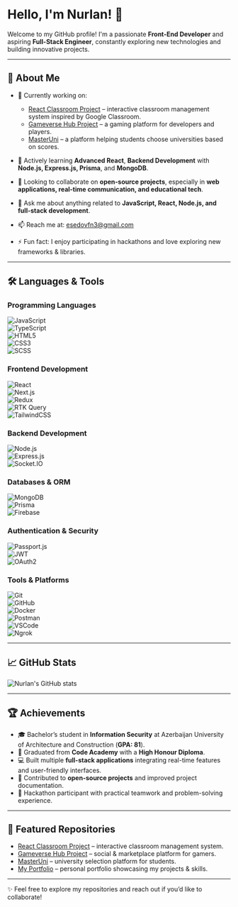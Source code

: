 # Hello, I'm Nurlan! 👋

Welcome to my GitHub profile! I'm a passionate **Front-End Developer** and aspiring **Full-Stack Engineer**, constantly exploring new technologies and building innovative projects.

---

## 🚀 About Me

- 🔭 Currently working on:
  - [React Classroom Project](https://github.com/nurlan1717/react-classroom-project) – interactive classroom management system inspired by Google Classroom.  
  - [Gameverse Hub Project](https://github.com/nurlan1717/gameverse-hub) – a gaming platform for developers and players.  
  - [MasterUni](https://github.com/nurlan1717/masteruni) – a platform helping students choose universities based on scores.  

- 🌱 Actively learning **Advanced React**, **Backend Development** with **Node.js, Express.js, Prisma**, and **MongoDB**.  
- 👯 Looking to collaborate on **open-source projects**, especially in **web applications, real-time communication, and educational tech**.  
- 💬 Ask me about anything related to **JavaScript, React, Node.js, and full-stack development**.  
- 📫 Reach me at: [esedovfn3@gmail.com](mailto:esedovfn3@gmail.com)  
- ⚡ Fun fact: I enjoy participating in hackathons and love exploring new frameworks & libraries.  

---

## 🛠️ Languages & Tools  

### **Programming Languages**  
![JavaScript](https://img.shields.io/badge/JavaScript-ES6+-F7DF1E?logo=javascript&logoColor=000)  
![TypeScript](https://img.shields.io/badge/TypeScript-3178C6?logo=typescript&logoColor=fff)  
![HTML5](https://img.shields.io/badge/HTML5-E34F26?logo=html5&logoColor=fff)  
![CSS3](https://img.shields.io/badge/CSS3-1572B6?logo=css3&logoColor=fff)  
![SCSS](https://img.shields.io/badge/SCSS-CC6699?logo=sass&logoColor=fff)  

### **Frontend Development**  
![React](https://img.shields.io/badge/React-61DAFB?logo=react&logoColor=000)  
![Next.js](https://img.shields.io/badge/Next.js-000000?logo=nextdotjs&logoColor=fff)  
![Redux](https://img.shields.io/badge/Redux-764ABC?logo=redux&logoColor=fff)  
![RTK Query](https://img.shields.io/badge/RTK_Query-764ABC?logo=redux&logoColor=fff)  
![TailwindCSS](https://img.shields.io/badge/Tailwind_CSS-06B6D4?logo=tailwindcss&logoColor=fff)  

### **Backend Development**  
![Node.js](https://img.shields.io/badge/Node.js-339933?logo=node.js&logoColor=fff)  
![Express.js](https://img.shields.io/badge/Express.js-000000?logo=express&logoColor=fff)  
![Socket.IO](https://img.shields.io/badge/Socket.IO-010101?logo=socket.io&logoColor=fff)  

### **Databases & ORM**  
![MongoDB](https://img.shields.io/badge/MongoDB-47A248?logo=mongodb&logoColor=fff)  
![Prisma](https://img.shields.io/badge/Prisma-2D3748?logo=prisma&logoColor=fff)  
![Firebase](https://img.shields.io/badge/Firebase-FFCA28?logo=firebase&logoColor=000)  

### **Authentication & Security**  
![Passport.js](https://img.shields.io/badge/Passport.js-34E27A?logo=passport&logoColor=000)  
![JWT](https://img.shields.io/badge/JWT-000000?logo=jsonwebtokens&logoColor=fff)  
![OAuth2](https://img.shields.io/badge/OAuth2-3C3C3D?logo=auth0&logoColor=fff)  

### **Tools & Platforms**  
![Git](https://img.shields.io/badge/Git-F05032?logo=git&logoColor=fff)  
![GitHub](https://img.shields.io/badge/GitHub-181717?logo=github&logoColor=fff)  
![Docker](https://img.shields.io/badge/Docker-2496ED?logo=docker&logoColor=fff)  
![Postman](https://img.shields.io/badge/Postman-FF6C37?logo=postman&logoColor=fff)  
![VSCode](https://img.shields.io/badge/VSCode-007ACC?logo=visualstudiocode&logoColor=fff)  
![Ngrok](https://img.shields.io/badge/Ngrok-1F1F1F?logo=ngrok&logoColor=fff)  

---

## 📈 GitHub Stats  

![Nurlan's GitHub stats](https://github-readme-stats.vercel.app/api?username=nurlan1717&show_icons=true&theme=radical)

---

## 🏆 Achievements  

- 🎓 Bachelor’s student in **Information Security** at Azerbaijan University of Architecture and Construction (**GPA: 81**).  
- 🏅 Graduated from **Code Academy** with a **High Honour Diploma**.  
- 💻 Built multiple **full-stack applications** integrating real-time features and user-friendly interfaces.  
- 🤝 Contributed to **open-source projects** and improved project documentation.  
- 🚀 Hackathon participant with practical teamwork and problem-solving experience.  

---

## 📄 Featured Repositories  

- [React Classroom Project](https://github.com/nurlan1717/react-classroom-project) – interactive classroom management system.  
- [Gameverse Hub Project](https://github.com/nurlan1717/gameverse-hub) – social & marketplace platform for gamers.  
- [MasterUni](https://github.com/nurlan1717/masteruni) – university selection platform for students.  
- [My Portfolio](https://github.com/nurlan1717/my-portfolio) – personal portfolio showcasing my projects & skills.  

---

✨ Feel free to explore my repositories and reach out if you’d like to collaborate!
